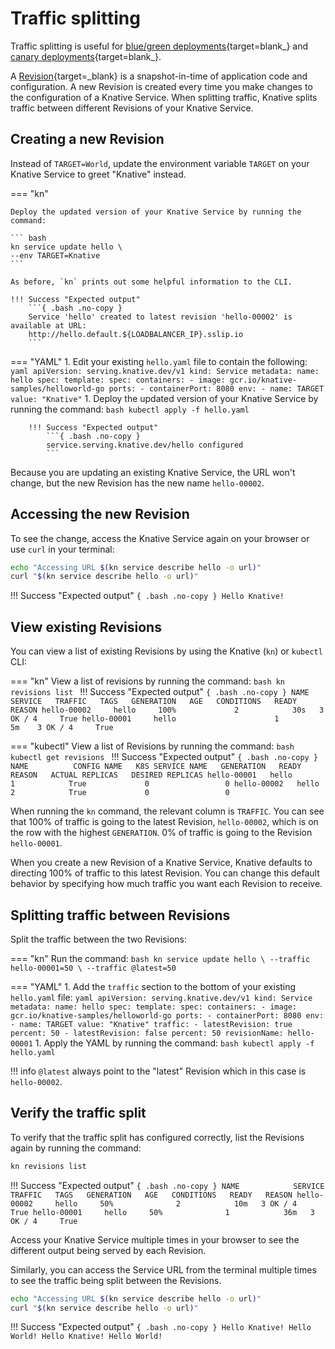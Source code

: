 # Traffic splitting

Traffic splitting is useful for [blue/green deployments](https://martinfowler.com/bliki/BlueGreenDeployment.html){target=blank_} and [canary deployments](https://martinfowler.com/bliki/CanaryRelease.html){target=blank_}.

A [Revision](../serving/README.md#serving-resources){target=_blank} is a snapshot-in-time of application code and configuration. A new Revision is created every time you make changes to the configuration of a Knative Service. When splitting traffic, Knative splits traffic between different Revisions of your Knative Service.

## Creating a new Revision

Instead of `TARGET=World`, update the environment variable `TARGET` on your Knative Service to greet "Knative" instead.

=== "kn"

    Deploy the updated version of your Knative Service by running the command:

    ``` bash
    kn service update hello \
    --env TARGET=Knative
    ```

    As before, `kn` prints out some helpful information to the CLI.

    !!! Success "Expected output"
        ```{ .bash .no-copy }
        Service 'hello' created to latest revision 'hello-00002' is available at URL:
        http://hello.default.${LOADBALANCER_IP}.sslip.io
        ```

=== "YAML"
    1. Edit your existing `hello.yaml` file to contain the following:
        ``` yaml
        apiVersion: serving.knative.dev/v1
        kind: Service
        metadata:
          name: hello
        spec:
          template:
            spec:
              containers:
                - image: gcr.io/knative-samples/helloworld-go
                  ports:
                    - containerPort: 8080
                  env:
                    - name: TARGET
                      value: "Knative"
        ```
    1. Deploy the updated version of your Knative Service by running the command:
        ``` bash
        kubectl apply -f hello.yaml
        ```

        !!! Success "Expected output"
            ```{ .bash .no-copy }
            service.serving.knative.dev/hello configured
            ```

Because you are updating an existing Knative Service, the URL won't change, but the new Revision has the new name `hello-00002`.

## Accessing the new Revision

To see the change, access the Knative Service again on your browser or use `curl` in your terminal:

```bash
echo "Accessing URL $(kn service describe hello -o url)"
curl "$(kn service describe hello -o url)"
```

!!! Success "Expected output"
    ```{ .bash .no-copy }
    Hello Knative!
    ```

## View existing Revisions

You can view a list of existing Revisions by using the Knative (`kn`) or `kubectl` CLI:

=== "kn"
    View a list of revisions by running the command:
    ```bash
    kn revisions list
    ```
    !!! Success "Expected output"
        ```{ .bash .no-copy }
        NAME            SERVICE   TRAFFIC   TAGS   GENERATION   AGE   CONDITIONS   READY   REASON
        hello-00002     hello     100%             2            30s   3 OK / 4     True
        hello-00001     hello                      1            5m    3 OK / 4     True
        ```

=== "kubectl"
    View a list of Revisions by running the command:
    ```bash
    kubectl get revisions
    ```
    !!! Success "Expected output"
        ```{ .bash .no-copy }
        NAME          CONFIG NAME   K8S SERVICE NAME   GENERATION   READY   REASON   ACTUAL REPLICAS   DESIRED REPLICAS
        hello-00001   hello                            1            True             0                 0
        hello-00002   hello                            2            True             0                 0
        ```

When running the `kn` command, the relevant column is `TRAFFIC`. You can see that 100% of traffic is going to the latest Revision, `hello-00002`, which is on the row with the highest `GENERATION`. 0% of traffic is going to the Revision `hello-00001`.

When you create a new Revision of a Knative Service, Knative defaults to directing 100% of traffic to this latest Revision. You can change this default behavior by specifying how much traffic you want each Revision to receive.

## Splitting traffic between Revisions

Split the traffic between the two Revisions:

=== "kn"
    Run the command:
    ```bash
    kn service update hello \
    --traffic hello-00001=50 \
    --traffic @latest=50
    ```

=== "YAML"
    1. Add the `traffic` section to the bottom of your existing `hello.yaml` file:
        ``` yaml
        apiVersion: serving.knative.dev/v1
        kind: Service
        metadata:
          name: hello
        spec:
          template:
            spec:
              containers:
                - image: gcr.io/knative-samples/helloworld-go
                  ports:
                    - containerPort: 8080
                  env:
                    - name: TARGET
                      value: "Knative"
          traffic:
          - latestRevision: true
            percent: 50
          - latestRevision: false
            percent: 50
            revisionName: hello-00001
        ```
    1. Apply the YAML by running the command:
        ``` bash
        kubectl apply -f hello.yaml
        ```

!!! info
    `@latest` always point to the "latest" Revision which in this case is `hello-00002`.

## Verify the traffic split

To verify that the traffic split has configured correctly, list the Revisions again by running the command:

```bash
kn revisions list
```

!!! Success "Expected output"
    ```{ .bash .no-copy }
    NAME            SERVICE   TRAFFIC   TAGS   GENERATION   AGE   CONDITIONS   READY   REASON
    hello-00002     hello     50%              2            10m   3 OK / 4     True
    hello-00001     hello     50%              1            36m   3 OK / 4     True
    ```

Access your Knative Service multiple times in your browser to see the different output being served by each Revision.

Similarly, you can access the Service URL from the terminal multiple times to see the traffic being split between the Revisions.

```bash
echo "Accessing URL $(kn service describe hello -o url)"
curl "$(kn service describe hello -o url)"
```

!!! Success "Expected output"
    ```{ .bash .no-copy }
    Hello Knative!
    Hello World!
    Hello Knative!
    Hello World!
    ```
